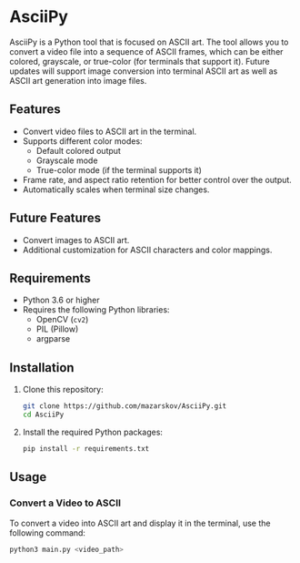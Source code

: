 # AsciiPy

AsciiPy is a Python tool that is focused on ASCII art. The tool allows you to convert a video file into a sequence of ASCII frames, which can be either colored, grayscale, or true-color (for terminals that support it). Future updates will support image conversion into terminal ASCII art as well as ASCII art generation into image files.

## Features

- Convert video files to ASCII art in the terminal.
- Supports different color modes: 
  - Default colored output
  - Grayscale mode
  - True-color mode (if the terminal supports it)
- Frame rate, and aspect ratio retention for better control over the output.
- Automatically scales when terminal size changes.

## Future Features

- Convert images to ASCII art.
- Additional customization for ASCII characters and color mappings.

## Requirements

- Python 3.6 or higher
- Requires the following Python libraries:
  - OpenCV (`cv2`)
  - PIL (Pillow)
  - argparse

## Installation

1. Clone this repository:
    ```bash
    git clone https://github.com/mazarskov/AsciiPy.git
    cd AsciiPy
    ```

2. Install the required Python packages:
    ```bash
    pip install -r requirements.txt
    ```

## Usage

### Convert a Video to ASCII

To convert a video into ASCII art and display it in the terminal, use the following command:

```bash
python3 main.py <video_path>
